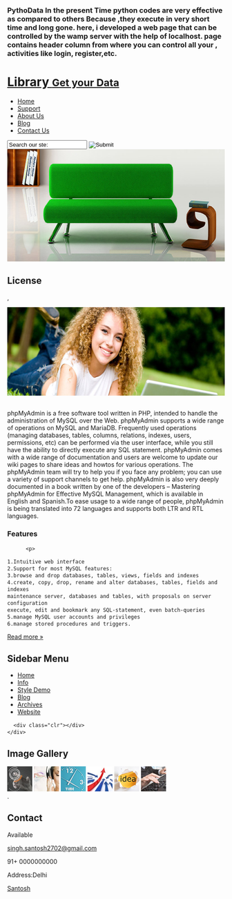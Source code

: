 
### PythoData In the present Time python codes are very effective as compared to others Because ,they execute in very short time and long gone. here, i developed a web page that can be controlled by the wamp server with the help of localhost. page contains header column from where you can control all your , activities like login, register,etc.
 
<html>
<head>

</head>
<body>
<!-- START PAGE SOURCE -->
<div class="main">
  <div class="header">
    <div class="header_resize">
      <div class="logo">
        <h1><a href="index.html">Library <small>Get your Data</small></a></h1>
      </div>
      <div class="clr"></div>
      <div class="menu_nav">
        <ul>
          <li class="active"><a href="index.html">Home</a></li>
          <li><a href="support.html">Support</a></li>
          <li><a href="about.html">About Us</a></li>
          <li><a href="blog.html">Blog</a></li>
          <li><a href="contact.html">Contact Us</a></li>
        </ul>
        <div class="searchform">
          <form id="formsearch" name="formsearch" method="post" action="#">
            <span>
            <input name="editbox_search" class="editbox_search" id="editbox_search" maxlength="80" value="Search our ste:" type="text" />
            </span>
            <input name="button_search" src="images/search_btn.gif" class="button_search" type="image" />
          </form>
        </div>
      </div>
      <div class="clr"></div>
      <img src="images/hbg_img.jpg" width="970" height="260" alt="" /> </div>
  </div>
  <div class="content">
    <div class="content_resize">
      <div class="mainbar">
        <div class="article">
          <h2><span></span> License</h2>
          <div class="clr"></div>
           <a href="#"></a>, <a href="#"></a> <a href="#" class="com"></a></p>
          <img src="images/img1.jpg" width="625" height="205" alt="" />
          <p class="spec"><a href="#" class="rm"></a></p>
        </div>
        <div class="article">
          <h2><span></span></h2>
          <div class="clr"></div>
          <p>phpMyAdmin is a free software tool written in PHP, intended to handle the administration of MySQL over the Web. phpMyAdmin supports a wide range of operations on MySQL and MariaDB. Frequently used operations (managing databases, tables, columns, relations, indexes, users, permissions, etc) can be performed via the user interface, while you still have the ability to directly execute any SQL statement.
phpMyAdmin comes with a wide range of documentation and users are welcome to update our wiki pages to share ideas and howtos for various operations. The phpMyAdmin team will try to help you if you face any problem; you can use a variety of support channels to get help.
phpMyAdmin is also very deeply documented in a book written by one of the developers – Mastering phpMyAdmin for Effective MySQL Management, which is available in English and Spanish.To ease usage to a wide range of people, phpMyAdmin is being translated into 72 languages and supports both LTR and RTL languages.</p>
         
### Features
          <p>
~~~
1.Intuitive web interface
2.Support for most MySQL features:
3.browse and drop databases, tables, views, fields and indexes
4.create, copy, drop, rename and alter databases, tables, fields and indexes
maintenance server, databases and tables, with proposals on server configuration
execute, edit and bookmark any SQL-statement, even batch-queries
5.manage MySQL user accounts and privileges
6.manage stored procedures and triggers.
~~~
</p>
          <p class="spec"><a href="#" class="rm">Read more &raquo;</a></p>
        </div>
      </div>
      <div class="sidebar">
        <div class="gadget">
          <h2 class="star"><span>Sidebar</span> Menu</h2>
          <div class="clr"></div>
          <ul class="sb_menu">
            <li><a href="#">Home</a></li>
            <li><a href="#">Info</a></li>
            <li><a href="#">Style Demo</a></li>
            <li><a href="#">Blog</a></li>
            <li><a href="#">Archives</a></li>
            <li><a href="#">Website</a></li>
          </ul>
        </div>
        
      <div class="clr"></div>
    </div>
  </div>
  <div class="fbg">
    <div class="fbg_resize">
      <div class="col c1">
        <h2><span>Image Gallery</span></h2>
        <a href="#"><img src="images/pix1.jpg" width="58" height="58" alt="" /></a> <a href="#"><img src="images/pix2.jpg" width="58" height="58" alt="" /></a> <a href="#"><img src="images/pix3.jpg" width="58" height="58" alt="" /></a> <a href="#"><img src="images/pix4.jpg" width="58" height="58" alt="" /></a> <a href="#"><img src="images/pix5.jpg" width="58" height="58" alt="" /></a> <a href="#"><img src="images/pix6.jpg" width="58" height="58" alt="" /></a> </div>
      <div class="col c2">
        .</p>
      </div>
      <div class="col c3">
        <h2><span>Contact</span></h2>
        <p>Available</p>
        <p><a href="#">singh.santosh2702@gmail.com</a></p>
        <p>91+ 0000000000<br />
       </p>
        <p>Address:Delhi</p>
      </div>
    </div>
  </div>
  <div class="footer">
    <div class="footer_resize">
      <p class="rf"> <a href="">Santosh</a></p>
      <div class="clr"></div>
    </div>
  </div>
</div>
<!-- END PAGE SOURCE -->
</body>
</html>
